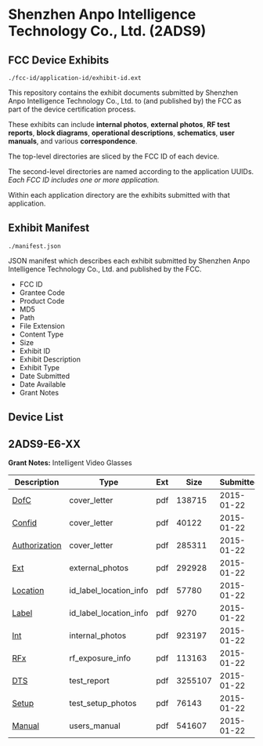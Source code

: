 # Shenzhen Anpo Intelligence Technology Co., Ltd. (2ADS9)
## FCC Device Exhibits

```
./fcc-id/application-id/exhibit-id.ext
```

This repository contains the exhibit documents submitted by Shenzhen Anpo Intelligence Technology Co., Ltd. to (and published by) the FCC as part of the device certification process.

These exhibits can include **internal photos**, **external photos**, **RF test reports**, **block diagrams**, **operational descriptions**, **schematics**, **user manuals**, and various **correspondence**.

The top-level directories are sliced by the FCC ID of each device.

The second-level directories are named according to the application UUIDs. *Each FCC ID includes one or more application.*

Within each application directory are the exhibits submitted with that application. 

## Exhibit Manifest

```
./manifest.json
```

JSON manifest which describes each exhibit submitted by Shenzhen Anpo Intelligence Technology Co., Ltd. and published by the FCC.

- FCC ID
- Grantee Code
- Product Code
- MD5
- Path
- File Extension
- Content Type
- Size
- Exhibit ID
- Exhibit Description
- Exhibit Type
- Date Submitted
- Date Available
- Grant Notes

## Device List
## 2ADS9-E6-XX
**Grant Notes:** Intelligent Video Glasses

| Description | Type | Ext | Size | Submitted | Available |
| ----------- | ---- | --- | ---- | --------- | --------- |
| [DofC](2ADS9-E6-XX/3ecb0065d56f70cd163ebcf202595ea0/2511001.pdf) | cover_letter | pdf | 138715 | 2015-01-22 | 2015-01-22 |
| [Confid](2ADS9-E6-XX/3ecb0065d56f70cd163ebcf202595ea0/2511002.pdf) | cover_letter | pdf | 40122 | 2015-01-22 | 2015-01-22 |
| [Authorization](2ADS9-E6-XX/3ecb0065d56f70cd163ebcf202595ea0/2511003.pdf) | cover_letter | pdf | 285311 | 2015-01-22 | 2015-01-22 |
| [Ext](2ADS9-E6-XX/3ecb0065d56f70cd163ebcf202595ea0/2511004.pdf) | external_photos | pdf | 292928 | 2015-01-22 | 2015-01-22 |
| [Location](2ADS9-E6-XX/3ecb0065d56f70cd163ebcf202595ea0/2511007.pdf) | id_label_location_info | pdf | 57780 | 2015-01-22 | 2015-01-22 |
| [Label](2ADS9-E6-XX/3ecb0065d56f70cd163ebcf202595ea0/2511008.pdf) | id_label_location_info | pdf | 9270 | 2015-01-22 | 2015-01-22 |
| [Int](2ADS9-E6-XX/3ecb0065d56f70cd163ebcf202595ea0/2511006.pdf) | internal_photos | pdf | 923197 | 2015-01-22 | 2015-01-22 |
| [RFx](2ADS9-E6-XX/3ecb0065d56f70cd163ebcf202595ea0/2511009.pdf) | rf_exposure_info | pdf | 113163 | 2015-01-22 | 2015-01-22 |
| [DTS](2ADS9-E6-XX/3ecb0065d56f70cd163ebcf202595ea0/2511005.pdf) | test_report | pdf | 3255107 | 2015-01-22 | 2015-01-22 |
| [Setup](2ADS9-E6-XX/3ecb0065d56f70cd163ebcf202595ea0/2511010.pdf) | test_setup_photos | pdf | 76143 | 2015-01-22 | 2015-01-22 |
| [Manual](2ADS9-E6-XX/3ecb0065d56f70cd163ebcf202595ea0/2511011.pdf) | users_manual | pdf | 541607 | 2015-01-22 | 2015-01-22 |
